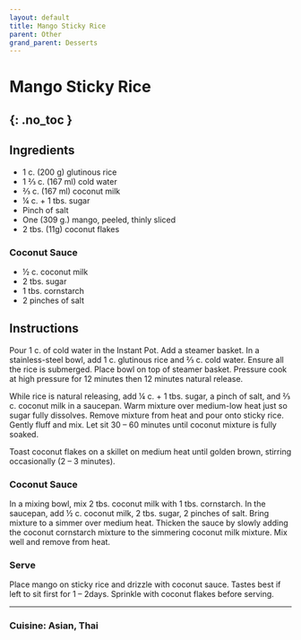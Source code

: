 ```yaml
---
layout: default
title: Mango Sticky Rice
parent: Other
grand_parent: Desserts
---
```


# Mango Sticky Rice
{: .no_toc }
---

## Ingredients

<ul>
	<li>1 c. (200 g) glutinous rice</li>
	<li>1 ⅔ c. (167 ml) cold water</li>
	<li>⅔ c. (167 ml) coconut milk</li>
	<li>¼ c. + 1 tbs. sugar</li>
	<li>Pinch of salt</li>
	<li>One (309 g.) mango, peeled, thinly sliced</li>
	<li>2 tbs. (11g) coconut flakes</li>
</ul>

### Coconut Sauce

<ul>
	<li>½ c. coconut milk</li>
	<li>2 tbs. sugar</li>
	<li>1 tbs. cornstarch</li>
	<li>2 pinches of salt</li>
</ul>

## Instructions
Pour 1 c. of cold water in the Instant Pot. Add a steamer basket. In a stainless-steel bowl, add 1 c. glutinous rice and ⅔ c. cold water. Ensure all the rice is submerged. Place bowl on top of steamer basket. Pressure cook at high pressure for 12 minutes then 12 minutes natural release.

While rice is natural releasing, add ¼ c. + 1 tbs. sugar, a pinch of salt, and ⅔ c. coconut milk in a saucepan. Warm mixture over medium-low heat just so sugar fully dissolves. Remove mixture from heat and pour onto sticky rice. Gently fluff and mix. Let sit 30 – 60 minutes until coconut mixture is fully soaked.

Toast coconut flakes on a skillet on medium heat until golden brown, stirring occasionally (2 – 3 minutes).

### Coconut Sauce

In a mixing bowl, mix 2 tbs. coconut milk with 1 tbs. cornstarch. In the saucepan, add ½ c. coconut milk, 2 tbs. sugar, 2 pinches of salt. Bring mixture to a simmer over medium heat. Thicken the sauce by slowly adding the coconut cornstarch mixture to the simmering coconut milk mixture. Mix well and remove from heat.

### Serve

Place mango on sticky rice and drizzle with coconut sauce. Tastes best if left to sit first for 1 – 2days. Sprinkle with coconut flakes before serving.

--- 

### Cuisine: Asian, Thai